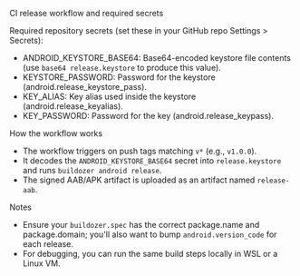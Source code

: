 CI release workflow and required secrets

Required repository secrets (set these in your GitHub repo Settings > Secrets):

- ANDROID_KEYSTORE_BASE64: Base64-encoded keystore file contents (use `base64 release.keystore` to produce this value).
- KEYSTORE_PASSWORD: Password for the keystore (android.release_keystore_pass).
- KEY_ALIAS: Key alias used inside the keystore (android.release_keyalias).
- KEY_PASSWORD: Password for the key (android.release_keypass).

How the workflow works
- The workflow triggers on push tags matching `v*` (e.g., `v1.0.0`).
- It decodes the `ANDROID_KEYSTORE_BASE64` secret into `release.keystore` and runs `buildozer android release`.
- The signed AAB/APK artifact is uploaded as an artifact named `release-aab`.

Notes
- Ensure your `buildozer.spec` has the correct package.name and package.domain; you'll also want to bump `android.version_code` for each release.
- For debugging, you can run the same build steps locally in WSL or a Linux VM.
